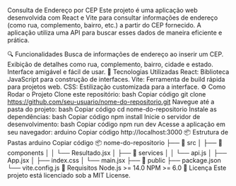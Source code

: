 Consulta de Endereço por CEP
Este projeto é uma aplicação web desenvolvida com React e Vite para consultar informações de endereço (como rua, complemento, bairro, etc.) a partir do CEP fornecido. A aplicação utiliza uma API para buscar esses dados de maneira eficiente e prática.

🔍 Funcionalidades
Busca de informações de endereço ao inserir um CEP.
Exibição de detalhes como rua, complemento, bairro, cidade e estado.
Interface amigável e fácil de usar.
🚀 Tecnologias Utilizadas
React: Biblioteca JavaScript para construção de interfaces.
Vite: Ferramenta de build rápida para projetos web.
CSS: Estilização customizada para a interface.
⚙️ Como Rodar o Projeto
Clone este repositório:
bash
Copiar código
git clone https://github.com/seu-usuario/nome-do-repositorio.git
Navegue até a pasta do projeto:
bash
Copiar código
cd nome-do-repositorio
Instale as dependências:
bash
Copiar código
npm install
Inicie o servidor de desenvolvimento:
bash
Copiar código
npm run dev
Acesse a aplicação em seu navegador:
arduino
Copiar código
http://localhost:3000
📦 Estrutura de Pastas
arduino
Copiar código
📦 nome-do-repositorio
├── 📂 src
│   ├── 📂 components
│   │   └── Resultado.jsx
│   ├── 📂 services
│   │   └── api.js
│   ├── App.jsx
│   ├── index.css
│   └── main.jsx
├── 📂 public
├── package.json
└── vite.config.js
📌 Requisitos
Node.js >= 14.0
NPM >= 6.0
📜 Licença
Este projeto está licenciado sob a MIT License.
